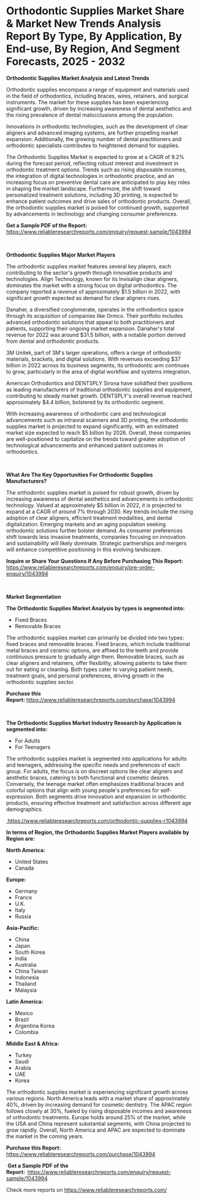 <p><h1>Orthodontic Supplies Market Share & Market New Trends Analysis Report By Type, By Application, By End-use, By Region, And Segment Forecasts, 2025 - 2032</h1></p><p><strong>Orthodontic Supplies Market Analysis and Latest Trends</strong></p>
<p><p>Orthodontic supplies encompass a range of equipment and materials used in the field of orthodontics, including braces, wires, retainers, and surgical instruments. The market for these supplies has been experiencing significant growth, driven by increasing awareness of dental aesthetics and the rising prevalence of dental malocclusions among the population. </p><p>Innovations in orthodontic technologies, such as the development of clear aligners and advanced imaging systems, are further propelling market expansion. Additionally, the growing number of dental practitioners and orthodontic specialists contributes to heightened demand for supplies. </p><p>The Orthodontic Supplies Market is expected to grow at a CAGR of 9.2% during the forecast period, reflecting robust interest and investment in orthodontic treatment options. Trends such as rising disposable incomes, the integration of digital technologies in orthodontic practice, and an increasing focus on preventive dental care are anticipated to play key roles in shaping the market landscape. Furthermore, the shift toward personalized treatment solutions, including 3D printing, is expected to enhance patient outcomes and drive sales of orthodontic products. Overall, the orthodontic supplies market is poised for continued growth, supported by advancements in technology and changing consumer preferences.</p></p>
<p><strong>Get a Sample PDF of the Report:&nbsp;</strong> <a href="https://www.reliableresearchreports.com/enquiry/request-sample/1043994?utm_campaign=2665&utm_medium=2&utm_source=Github&utm_content=ia&utm_term=04032025&utm_id=orthodontic-supplies">https://www.reliableresearchreports.com/enquiry/request-sample/1043994</a></p>
<p>&nbsp;</p>
<p><strong>Orthodontic Supplies Major Market Players</strong></p>
<p><p>The orthodontic supplies market features several key players, each contributing to the sector's growth through innovative products and technologies. Align Technology, known for its Invisalign clear aligners, dominates the market with a strong focus on digital orthodontics. The company reported a revenue of approximately $1.5 billion in 2022, with significant growth expected as demand for clear aligners rises.</p><p>Danaher, a diversified conglomerate, operates in the orthodontics space through its acquisition of companies like Ormco. Their portfolio includes advanced orthodontic solutions that appeal to both practitioners and patients, supporting their ongoing market expansion. Danaher's total revenue for 2022 was around $31.5 billion, with a notable portion derived from dental and orthodontic products.</p><p>3M Unitek, part of 3M's larger operations, offers a range of orthodontic materials, brackets, and digital solutions. With revenues exceeding $37 billion in 2022 across its business segments, its orthodontic arm continues to grow, particularly in the area of digital workflow and systems integration.</p><p>American Orthodontics and DENTSPLY Sirona have solidified their positions as leading manufacturers of traditional orthodontic supplies and equipment, contributing to steady market growth. DENTSPLY's overall revenue reached approximately $4.4 billion, bolstered by its orthodontic segment.</p><p>With increasing awareness of orthodontic care and technological advancements such as intraoral scanners and 3D printing, the orthodontic supplies market is projected to expand significantly, with an estimated market size expected to reach $5 billion by 2026. Overall, these companies are well-positioned to capitalize on the trends toward greater adoption of technological advancements and enhanced patient outcomes in orthodontics.</p></p>
<p>&nbsp;</p>
<p><strong>What Are The Key Opportunities For Orthodontic Supplies Manufacturers?</strong></p>
<p><p>The orthodontic supplies market is poised for robust growth, driven by increasing awareness of dental aesthetics and advancements in orthodontic technology. Valued at approximately $5 billion in 2022, it is projected to expand at a CAGR of around 7% through 2030. Key trends include the rising adoption of clear aligners, efficient treatment modalities, and dental digitalization. Emerging markets and an aging population seeking orthodontic solutions further bolster demand. As consumer preferences shift towards less invasive treatments, companies focusing on innovation and sustainability will likely dominate. Strategic partnerships and mergers will enhance competitive positioning in this evolving landscape.</p></p>
<p><strong>Inquire or Share Your Questions If Any Before Purchasing This Report:</strong> <a href="https://www.reliableresearchreports.com/enquiry/pre-order-enquiry/1043994?utm_campaign=2665&utm_medium=2&utm_source=Github&utm_content=ia&utm_term=04032025&utm_id=orthodontic-supplies">https://www.reliableresearchreports.com/enquiry/pre-order-enquiry/1043994</a></p>
<p>&nbsp;</p>
<p><strong>Market Segmentation</strong></p>
<p><strong>The Orthodontic Supplies Market Analysis by types is segmented into:</strong></p>
<p><ul><li>Fixed Braces</li><li>Removable Braces</li></ul></p>
<p><p>The orthodontic supplies market can primarily be divided into two types: fixed braces and removable braces. Fixed braces, which include traditional metal braces and ceramic options, are affixed to the teeth and provide continuous pressure to gradually align them. Removable braces, such as clear aligners and retainers, offer flexibility, allowing patients to take them out for eating or cleaning. Both types cater to varying patient needs, treatment goals, and personal preferences, driving growth in the orthodontic supplies sector.</p></p>
<p><strong>Purchase this Report:&nbsp;</strong><a href="https://www.reliableresearchreports.com/purchase/1043994?utm_campaign=2665&utm_medium=2&utm_source=Github&utm_content=ia&utm_term=04032025&utm_id=orthodontic-supplies">https://www.reliableresearchreports.com/purchase/1043994</a></p>
<p>&nbsp;</p>
<p><strong>The Orthodontic Supplies Market Industry Research by Application is segmented into:</strong></p>
<p><ul><li>For Adults</li><li>For Teenagers</li></ul></p>
<p><p>The orthodontic supplies market is segmented into applications for adults and teenagers, addressing the specific needs and preferences of each group. For adults, the focus is on discreet options like clear aligners and aesthetic braces, catering to both functional and cosmetic desires. Conversely, the teenage market often emphasizes traditional braces and colorful options that align with young people's preferences for self-expression. Both segments drive innovation and expansion in orthodontic products, ensuring effective treatment and satisfaction across different age demographics.</p></p>
<p><a href="https://www.reliableresearchreports.com/orthodontic-supplies-r1043994?utm_campaign=2665&utm_medium=2&utm_source=Github&utm_content=ia&utm_term=04032025&utm_id=orthodontic-supplies">&nbsp;https://www.reliableresearchreports.com/orthodontic-supplies-r1043994</a></p>
<p><strong>In terms of Region, the Orthodontic Supplies Market Players available by Region are:</strong></p>
<p>
    <p> <strong> North America: </strong>
        <ul>
            <li>United States</li>
            <li>Canada</li>
        </ul>
        </p> 
    <p> <strong> Europe: </strong>
        <ul>
            <li>Germany</li>
            <li>France</li>
            <li>U.K.</li>
            <li>Italy</li>
            <li>Russia</li>
        </ul>
        </p> 
    <p> <strong> Asia-Pacific: </strong>
        <ul>
            <li>China</li>
            <li>Japan</li>
            <li>South Korea</li>
            <li>India</li>
            <li>Australia</li>
            <li>China Taiwan</li>
            <li>Indonesia</li>
            <li>Thailand</li>
            <li>Malaysia</li>
        </ul>
        </p> 
    <p> <strong> Latin America: </strong>
        <ul>
            <li>Mexico</li>
            <li>Brazil</li>
            <li>Argentina Korea</li>
            <li>Colombia</li>
        </ul>
        </p> 
    <p> <strong> Middle East & Africa: </strong>
        <ul>
            <li>Turkey</li>
            <li>Saudi</li>
            <li>Arabia</li>
            <li>UAE</li>
            <li>Korea</li>
        </ul>
    </p>
    </p>
<p><p>The orthodontic supplies market is experiencing significant growth across various regions. North America leads with a market share of approximately 40%, driven by increasing demand for cosmetic dentistry. The APAC region follows closely at 30%, fueled by rising disposable incomes and awareness of orthodontic treatments. Europe holds around 25% of the market, while the USA and China represent substantial segments, with China projected to grow rapidly. Overall, North America and APAC are expected to dominate the market in the coming years.</p></p>
<p><strong>Purchase this Report: </strong><a href="https://www.reliableresearchreports.com/purchase/1043994?utm_campaign=2665&utm_medium=2&utm_source=Github&utm_content=ia&utm_term=04032025&utm_id=orthodontic-supplies">https://www.reliableresearchreports.com/purchase/1043994</a></p>
<p>&nbsp;<strong>Get a Sample PDF of the Report:&nbsp;&nbsp;</strong><a href="https://www.reliableresearchreports.com/enquiry/request-sample/1043994?utm_campaign=2665&utm_medium=2&utm_source=Github&utm_content=ia&utm_term=04032025&utm_id=orthodontic-supplies">https://www.reliableresearchreports.com/enquiry/request-sample/1043994</a></p>
<p><strong></strong></p>
<p>Check more reports on <a href="https://www.reliableresearchreports.com/?utm_campaign=2665&utm_medium=2&utm_source=Github&utm_content=ia&utm_term=04032025&utm_id=orthodontic-supplies">https://www.reliableresearchreports.com/</a></p>